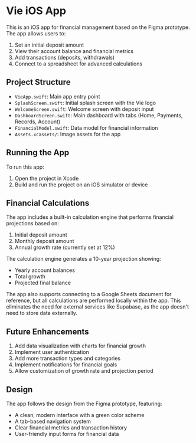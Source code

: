# Vie iOS App

This is an iOS app for financial management based on the Figma prototype. The app allows users to:

1. Set an initial deposit amount
2. View their account balance and financial metrics
3. Add transactions (deposits, withdrawals)
4. Connect to a spreadsheet for advanced calculations

## Project Structure

- `VieApp.swift`: Main app entry point
- `SplashScreen.swift`: Initial splash screen with the Vie logo
- `WelcomeScreen.swift`: Welcome screen with deposit input
- `DashboardScreen.swift`: Main dashboard with tabs (Home, Payments, Records, Account)
- `FinancialModel.swift`: Data model for financial information
- `Assets.xcassets/`: Image assets for the app

## Running the App

To run this app:

1. Open the project in Xcode
2. Build and run the project on an iOS simulator or device

## Financial Calculations

The app includes a built-in calculation engine that performs financial projections based on:

1. Initial deposit amount
2. Monthly deposit amount
3. Annual growth rate (currently set at 12%)

The calculation engine generates a 10-year projection showing:
- Yearly account balances
- Total growth
- Projected final balance

The app also supports connecting to a Google Sheets document for reference, but all calculations are performed locally within the app. This eliminates the need for external services like Supabase, as the app doesn't need to store data externally.

## Future Enhancements

1. Add data visualization with charts for financial growth
2. Implement user authentication
3. Add more transaction types and categories
4. Implement notifications for financial goals
5. Allow customization of growth rate and projection period

## Design

The app follows the design from the Figma prototype, featuring:

- A clean, modern interface with a green color scheme
- A tab-based navigation system
- Clear financial metrics and transaction history
- User-friendly input forms for financial data

